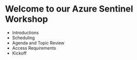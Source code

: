 # Welcome to our Azure Sentinel Workshop

- Introductions
- Scheduling
- Agenda and Topic Review
- Access Requirements
- Kickoff
